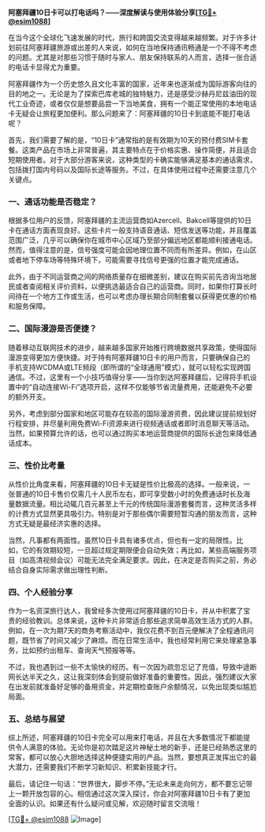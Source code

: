 **阿塞拜疆10日卡可以打电话吗？——深度解读与使用体验分享[[TG💪+ @esim1088](https://t.me/s/esim1088)]**

在当今这个全球化飞速发展的时代，旅行和跨国交流变得越来越频繁。对于许多计划前往阿塞拜疆旅游或出差的人来说，如何在当地保持通讯畅通是一个不得不考虑的问题。尤其是对那些习惯于随时与家人、朋友保持联系的人而言，选择一张合适的电话卡显得尤为重要。

阿塞拜疆作为一个历史悠久且文化丰富的国家，近年来也逐渐成为国际游客向往的目的地之一。无论是为了探索巴库老城的独特魅力，还是感受沙赫丹尼兹油田的现代工业奇迹，或者仅仅是想要品尝一下当地美食，拥有一个能正常使用的本地电话卡无疑会让旅程更加便利。那么问题来了：阿塞拜疆的10日卡到底能不能打电话呢？

首先，我们需要了解的是，“10日卡”通常指的是有效期为10天的预付费SIM卡套餐。这类产品在市场上非常普遍，其主要特点在于价格实惠、操作简便，并且适合短期使用者。对于大部分游客来说，这种类型的卡确实能够满足基本的通话需求，包括拨打国内号码以及国际长途等服务。不过，在具体使用过程中还需要注意几个关键点。

### **一、通话功能是否稳定？**
根据多位用户的反馈，阿塞拜疆的主流运营商如Azercell、Bakcell等提供的10日卡在通话方面表现良好。这些卡片一般支持语音通话、短信发送等功能，并且覆盖范围广泛，几乎可以确保你在城市中心区域乃至部分偏远地区都能顺利接通电话。然而，值得注意的是，信号强度可能会因地理位置不同而有所差异。例如，在山区或者地下停车场等特殊环境下，可能需要寻找信号更强的位置才能完成通话。

此外，由于不同运营商之间的网络质量存在细微差别，建议在购买前先咨询当地居民或者查阅相关评价资料，以便挑选最适合自己的运营商。同时，如果你打算长时间待在一个地方工作或生活，也可以考虑办理长期合同制套餐以获得更优惠的价格和服务保障。

### **二、国际漫游是否便捷？**
随着移动互联网技术的进步，越来越多国家开始推行跨境数据共享政策，使得国际漫游变得更加方便快捷。对于持有阿塞拜疆10日卡的用户而言，只要确保自己的手机支持WCDMA或LTE频段（即所谓的“全球通用”模式），就可以轻松实现跨国通信。不过，这里有一个小技巧值得分享——当你到达阿塞拜疆后，记得将手机设置中的“自动连接Wi-Fi”选项开启，这样不仅能够节省流量费用，还能避免不必要的额外开支。

另外，考虑到部分国家和地区可能存在较高的国际漫游资费，因此建议提前规划好行程安排，并尽量利用免费Wi-Fi资源来进行视频通话或者即时消息聊天等活动。当然，如果预算允许的话，也可以通过购买本地运营商提供的国际长途包来降低通话成本。

### **三、性价比考量**
从性价比角度来看，阿塞拜疆的10日卡无疑是性价比极高的选择。一般来说，一张普通的10日卡售价仅需几十人民币左右，即可享受数小时的免费通话时长及海量数据流量。相比动辄几百元甚至上千元的传统国际漫游套餐而言，这种灵活多样的计费方式显然更具吸引力。特别是对于那些偶尔需要短暂沟通的朋友而言，这种方式无疑是最经济实惠的选择。

当然，凡事都有两面性。虽然10日卡具有诸多优点，但也有一定的局限性。比如，它的有效期较短，一旦超过规定期限便会自动失效；再比如，某些高端服务项目（如高清视频会议）可能无法完全满足要求。因此，在决定是否购买之前，务必结合自身实际需求做出理性判断。

### **四、个人经验分享**
作为一名资深旅行达人，我曾经多次使用过阿塞拜疆的10日卡，并从中积累了宝贵的经验教训。总体来说，这种卡片非常适合那些追求简单高效生活方式的人群。例如，在一次为期7天的商务考察活动中，我仅花费不到百元便解决了全程通讯问题，既节省了时间又减少了麻烦。而在日常生活中，我也经常利用它来处理紧急事务，比如预约出租车、查询天气预报等等。

不过，我也遇到过一些不太愉快的经历。有一次因为疏忽忘记了充值，导致中途断网长达半天之久，这让我深刻体会到提前做好准备的重要性。因此，强烈建议大家在出发前就准备好足够的备用资金，并定期检查账户余额情况，以免出现类似尴尬局面。

### **五、总结与展望**
综上所述，阿塞拜疆的10日卡完全可以用来打电话，并且在大多数情况下都能提供令人满意的体验。无论你是初次踏足这片神秘土地的新手，还是已经熟悉这里的常客，都可以放心大胆地选择这种便捷实用的产品。当然，要想真正发挥出它的最大潜力，还需要我们不断学习新知识、积累新技能才行。

最后，请记住一句话：“世界很大，脚步不停。”无论未来走向何方，都不要忘记带上一颗开放包容的心。相信通过这次深入探讨，你会对阿塞拜疆10日卡有了更加全面的认识。如果还有什么疑问或见解，欢迎随时留言交流哦！

[[TG💪+ @esim1088](https://t.me/s/esim1088) ![Image](https://i.postimg.cc/4NQfJmqS/Snipaste-2025-05-13-00-14-12.png)]